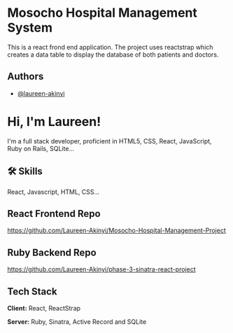
# Mosocho Hospital Management System

This is a react frond end application. The project uses reactstrap which creates a data 
table to display the database of both patients and doctors.




## Authors

- [@laureen-akinyi](https://github.com/Laureen-Akinyi)


# Hi, I'm Laureen! 
I'm a full stack developer, proficient in HTML5, CSS, React, JavaScript, Ruby on Rails, SQLite... 


## 🛠 Skills
React, Javascript, HTML, CSS...


## React Frontend Repo

https://github.com/Laureen-Akinyi/Mosocho-Hospital-Management-Project

## Ruby Backend Repo
https://github.com/Laureen-Akinyi/phase-3-sinatra-react-project


## Tech Stack

**Client:** React, ReactStrap

**Server:** Ruby, Sinatra, Active Record and SQLite

